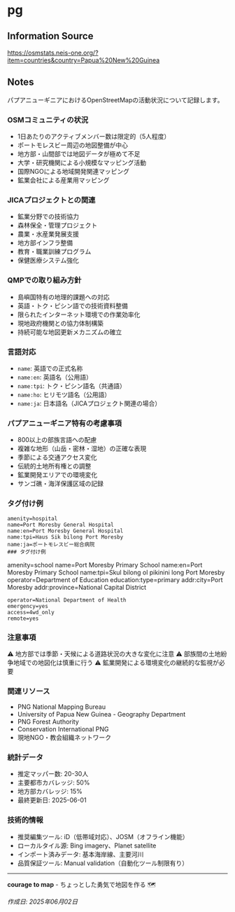 # pg

## Information Source
https://osmstats.neis-one.org/?item=countries&country=Papua%20New%20Guinea

## Notes
パプアニューギニアにおけるOpenStreetMapの活動状況について記録します。

### OSMコミュニティの状況
- 1日あたりのアクティブメンバー数は限定的（5人程度）
- ポートモレスビー周辺の地図整備が中心
- 地方部・山間部では地図データが極めて不足
- 大学・研究機関による小規模なマッピング活動
- 国際NGOによる地域開発関連マッピング
- 鉱業会社による産業用マッピング

### JICAプロジェクトとの関連
- 鉱業分野での技術協力
- 森林保全・管理プロジェクト
- 農業・水産業発展支援
- 地方部インフラ整備
- 教育・職業訓練プログラム
- 保健医療システム強化

### QMPでの取り組み方針
- 島嶼国特有の地理的課題への対応
- 英語・トク・ピシン語での技術資料整備
- 限られたインターネット環境での作業効率化
- 現地政府機関との協力体制構築
- 持続可能な地図更新メカニズムの確立

### 言語対応
- `name`: 英語での正式名称
- `name:en`: 英語名（公用語）
- `name:tpi`: トク・ピシン語名（共通語）
- `name:ho`: ヒリモツ語名（公用語）
- `name:ja`: 日本語名（JICAプロジェクト関連の場合）

### パプアニューギニア特有の考慮事項
- 800以上の部族言語への配慮
- 複雑な地形（山岳・密林・湿地）の正確な表現
- 季節による交通アクセス変化
- 伝統的土地所有権との調整
- 鉱業開発エリアでの環境変化
- サンゴ礁・海洋保護区域の記録

### タグ付け例
```
amenity=hospital
name=Port Moresby General Hospital
name:en=Port Moresby General Hospital
name:tpi=Haus Sik bilong Port Moresby
name:ja=ポートモレスビー総合病院
### タグ付け例
```
amenity=school
name=Port Moresby Primary School
name:en=Port Moresby Primary School
name:tpi=Skul bilong ol pikinini long Port Moresby
operator=Department of Education
education:type=primary
addr:city=Port Moresby
addr:province=National Capital District
```
operator=National Department of Health
emergency=yes
access=4wd_only
remote=yes
```

### 注意事項
⚠️ 地方部では季節・天候による道路状況の大きな変化に注意
⚠️ 部族間の土地紛争地域での地図化は慎重に行う
⚠️ 鉱業開発による環境変化の継続的な監視が必要

### 関連リソース
- PNG National Mapping Bureau
- University of Papua New Guinea - Geography Department
- PNG Forest Authority
- Conservation International PNG
- 現地NGO・教会組織ネットワーク

### 統計データ
- 推定マッパー数: 20-30人
- 主要都市カバレッジ: 50%
- 地方部カバレッジ: 15%
- 最終更新日: 2025-06-01

### 技術的情報
- 推奨編集ツール: iD（低帯域対応）、JOSM（オフライン機能）
- ローカルタイル源: Bing imagery、Planet satellite
- インポート済みデータ: 基本海岸線、主要河川
- 品質保証ツール: Manual validation（自動化ツール制限有り）

---

**courage to map** - ちょっとした勇気で地図を作る 🗺️

*作成日: 2025年06月02日*
